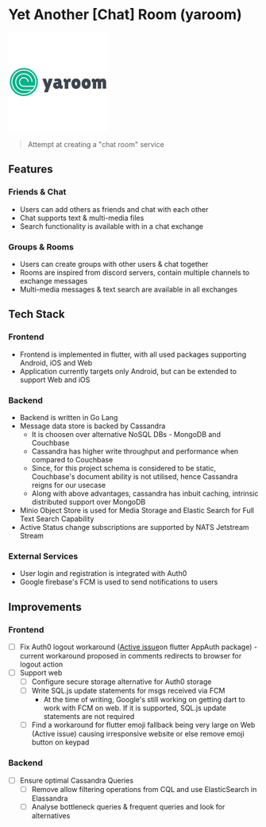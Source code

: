 # Yet Another [Chat] Room (yaroom)

![yaroom-logo](yaroom_logo/yaroom_full_logo_200x200.png)

> Attempt at creating a "chat room" service

## Features

### Friends & Chat
- Users can add others as friends and chat with each other
- Chat supports text & multi-media files
- Search functionality is available with in a chat exchange

### Groups & Rooms
- Users can create groups with other users & chat together
- Rooms are inspired from discord servers, contain multiple channels to exchange messages
- Multi-media messages & text search are available in all exchanges

## Tech Stack

### Frontend
- Frontend is implemented in flutter, with all used packages supporting Android, iOS and Web
- Application currently targets only Android, but can be extended to support Web and iOS

### Backend
- Backend is written in Go Lang
- Message data store is backed by Cassandra
  - It is choosen over alternative NoSQL DBs - MongoDB and Couchbase
  - Cassandra has higher write throughput and performance when compared to Couchbase
  - Since, for this project schema is considered to be static, Couchbase's document ability is not utilised, hence Cassandra reigns for our usecase
  - Along with above advantages, cassandra has inbuit caching, intrinsic distributed support over MongoDB
- Minio Object Store is used for Media Storage and Elastic Search for Full Text Search Capability
- Active Status change subscriptions are supported by NATS Jetstream Stream

### External Services
- User login and registration is integrated with Auth0
- Google firebase's FCM is used to send notifications to users

## Improvements

### Frontend
- [ ] Fix Auth0 logout workaround ([Active issue](https://github.com/MaikuB/flutter_appauth/issues/48)on flutter AppAuth package) - current workaround proposed in comments redirects to browser for logout action
- [ ] Support web
  - [ ] Configure secure storage alternative for Auth0 storage
  - [ ] Write SQL.js update statements for msgs received via FCM 
    - At the time of writing, Google's still working on getting dart to work with FCM on web. If it is supported, SQL.js update statements are not required
  - [ ] Find a workaround for flutter emoji fallback being very large on Web (Active issue) causing irresponsive website or else remove emoji button on keypad

### Backend
- [ ] Ensure optimal Cassandra Queries
  - [ ] Remove allow filtering operations from CQL and use ElasticSearch in Elassandra
  - [ ] Analyse bottleneck queries & frequent queries and look for alternatives
